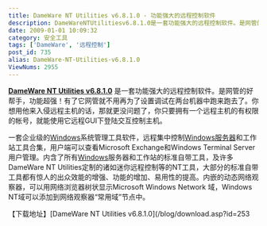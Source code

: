```yaml
---
title: DameWare NT Utilities v6.8.1.0 - 功能强大的远程控制软件
description: DameWareNTUtilitiesv6.8.1.0是一套功能强大的远程控制软件。是网管的好帮手，功能超强！有了它网管就不用再为了设置调试在两台机器中跑来跑去了。你想用他来入侵远程主机的话，那就更没问题了，你只要拥有一个远程主机的有权限的帐号，就能使用它远程GUI下登陆交互控制主机。一套企业级的Windows系统管理工具软件，远程集中控制Windows服务器和工作站工具合集，用户端可以查看MicrosoftExchange和WindowsTerminalServer用户管理。内含了所有Windows服务器和工作站的标准自带工具，及许多DameWareNTUtilities定制的诸如迷你远程控制等的NT工具，大部分的标准自带工具都有惊人的出众效能的增强、功能的增加、易用性的提高。内嵌的动态网络观察器，可以用网络浏览器树状显示MicrosoftWindowsNetwork域，WindowsNT域可以添加到网络观察器“常用域”节点中。
date: 2009-01-01 10:09:32
category: 安全工具
tags: ['DameWare', '远程控制']
post_id: 735
alias: DameWare-NT-Utilities-v6.8.1.0
ViewNums: 2955
---
```


**[DameWare NT Utilities v6.8.1.0](/blog/dameware-nt-utilities-v6810)** 是一套功能强大的远程控制软件。是网管的好帮手，功能超强！有了它网管就不用再为了设置调试在两台机器中跑来跑去了。你想用他来入侵远程主机的话，那就更没问题了，你只要拥有一个远程主机的有权限的帐号，就能使用它远程GUI下登陆交互控制主机。

一套企业级的[Windows](/blog/deepin-ghost-xp-sp3-v90-iso)系统管理工具软件，远程集中控制[Windows服务器](/blog/windows-server-2008-x86-dvd-chs)和工作站工具合集，用户端可以查看Microsoft Exchange和Windows Terminal Server用户管理。内含了所有[Windows](/blog/deepin-litexp-windows-xp-sp3-v62)服务器和工作站的标准自带工具，及许多DameWare NT Utilities定制的诸如迷你远程控制等的NT工具，大部分的标准自带工具都有惊人的出众效能的增强、功能的增加、易用性的提高。内嵌的动态网络观察器，可以用网络浏览器树状显示Microsoft Windows Network 域，Windows NT域可以添加到网络观察器“常用域”节点中。

【下载地址】[DameWare NT Utilities v6.8.1.0](/blog/download.asp?id=253

